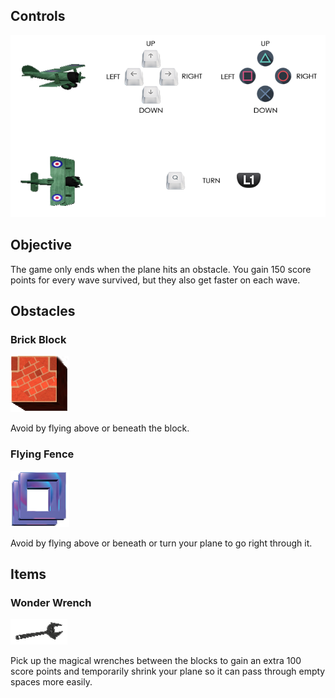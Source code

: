 ## Controls

![controls](https://github.com/ArthurSiqueiraS/Air-Dodger/blob/master/controls.png?raw=true)

## Objective
The game only ends when the plane hits an obstacle. You gain 150 score points for every wave survived, but they also get faster on each wave.

## Obstacles

### Brick Block
![block](https://github.com/ArthurSiqueiraS/Air-Dodger/blob/master/block.png?raw=true)

Avoid by flying above or beneath the block.

### Flying Fence
![fence](https://github.com/ArthurSiqueiraS/Air-Dodger/blob/master/fence.png?raw=true)

Avoid by flying above or beneath or turn your plane to go right through it.

## Items

### Wonder Wrench
![wrench](https://github.com/ArthurSiqueiraS/Air-Dodger/blob/master/wrench.png?raw=true)

Pick up the magical wrenches between the blocks to gain an extra 100 score points and temporarily shrink your plane so it can pass through empty spaces more easily.
